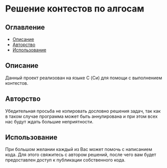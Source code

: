 # Решение контестов по алгосам

## Оглавление

- [Описание](##описание)
- [Авторство](##авторство)
- [Использование](##использование)

## Описание

Данный проект реализован на языке C (Си) для помощи с выполнением контестов.

## Авторство

Убедительная просьба не копировать дословно решения задач, так как в таком случае программа может быть аннулирована и при этом всех нас будут ждать большие неприятности.

## Использование

При большом желании каждый из Вас может помочь с написанием кода. Для этого свяжитесь с автором решений, после чего вам будет предоставлен доступ к публикации собственного кода.
